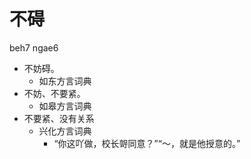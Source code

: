 # 不碍
beh7 ngae6
+ 不妨碍。
  * 如东方言词典
+ 不妨、不要紧。
  * 如皋方言词典
+ 不要紧、没有关系
  * 兴化方言词典
    - “你这吖做，校长哿同意？”“～，就是他授意的。”
